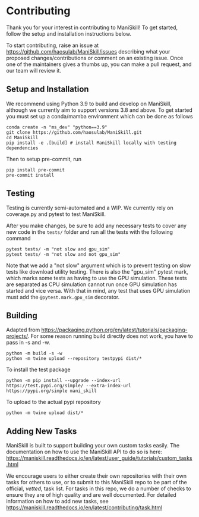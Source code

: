 # Contributing

Thank you for your interest in contributing to ManiSkill! To get started, follow the setup and installation instructions below.

To start contributing, raise an issue at https://github.com/haosulab/ManiSkill/issues describing what your proposed changes/contributions or comment on an existing issue. Once one of the maintainers gives a thumbs up, you can make a pull request, and our team will review it.

## Setup and Installation

We recommend using Python 3.9 to build and develop on ManiSkill, although we currently aim to support versions 3.8 and above. To get started you must set up a conda/mamba environment which can be done as follows

```
conda create -n "ms_dev" "python==3.9"
git clone https://github.com/haosulab/ManiSkill.git
cd ManiSkill
pip install -e .[build] # install ManiSkill locally with testing dependencies
```

Then to setup pre-commit, run

```
pip install pre-commit
pre-commit install
```

## Testing

Testing is currently semi-automated and a WIP. We currently rely on coverage.py and pytest to test ManiSkill.

After you make changes, be sure to add any necessary tests to cover any new code in the `tests/` folder and run all the tests with the following command

```
pytest tests/ -m "not slow and gpu_sim"
pytest tests/ -m "not slow and not gpu_sim"
```

Note that we add a "not slow" argument which is to prevent testing on slow tests like download utility testing. There is also the "gpu_sim" pytest mark, which marks some tests as having to use the GPU simulation. These tests are separated as CPU simulation cannot run once GPU simulation has started and vice versa. With that in mind, any test that uses GPU simulation must add the `@pytest.mark.gpu_sim` decorator.

<!-- ```
coverage run --source=mani_skill/ -a -m pytest tests -m "not slow" # run tests
coverage html --include=mani_skill/**/*.py # see the test coverage results
``` -->
<!-- 
To skip generating a coverage report and also for easy debugging you can just run
```
pytest tests/ --pdb --pdbcls=IPython.terminal.debugger:Pdb -m "not slow"
``` -->

## Building

Adapted from https://packaging.python.org/en/latest/tutorials/packaging-projects/. For some reason running build directly does not work, you have to pass in -s and -w.

```
python -m build -s -w
python -m twine upload --repository testpypi dist/*
```

To install the test package
```
python -m pip install --upgrade --index-url https://test.pypi.org/simple/ --extra-index-url https://pypi.org/simple mani_skill
```

To upload to the actual pypi repository
```
python -m twine upload dist/*
```

## Adding New Tasks

ManiSkill is built to support building your own custom tasks easily. The documentation on how to use the ManiSkill API to do so is here: https://maniskill.readthedocs.io/en/latest/user_guide/tutorials/custom_tasks.html

We encourage users to either create their own repositories with their own tasks for others to use, or to submit to this ManiSkill repo to be part of the official, *vetted*, task list. For tasks in this repo, we do a number of checks to ensure they are of high quality and are well documented. For detailed information on how to add new tasks, see https://maniskill.readthedocs.io/en/latest/contributing/task.html